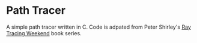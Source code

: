 # Path Tracer
A simple path tracer  written in C. Code is adpated from Peter Shirley's 
[Ray Tracing Weekend](https://raytracing.github.io/) book series.
